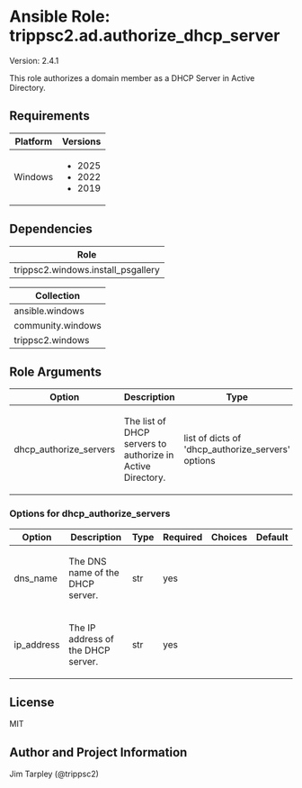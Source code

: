 <!-- BEGIN_ANSIBLE_DOCS -->

# Ansible Role: trippsc2.ad.authorize_dhcp_server
Version: 2.4.1

This role authorizes a domain member as a DHCP Server in Active Directory.

## Requirements

| Platform | Versions |
| -------- | -------- |
| Windows | <ul><li>2025</li><li>2022</li><li>2019</li></ul> |

## Dependencies
| Role |
| ---- |
| trippsc2.windows.install_psgallery |

| Collection |
| ---------- |
| ansible.windows |
| community.windows |
| trippsc2.windows |

## Role Arguments
|Option|Description|Type|Required|Choices|Default|
|---|---|---|---|---|---|
| dhcp_authorize_servers | <p>The list of DHCP servers to authorize in Active Directory.</p> | list of dicts of 'dhcp_authorize_servers' options | yes |  |  |

### Options for dhcp_authorize_servers
|Option|Description|Type|Required|Choices|Default|
|---|---|---|---|---|---|
| dns_name | <p>The DNS name of the DHCP server.</p> | str | yes |  |  |
| ip_address | <p>The IP address of the DHCP server.</p> | str | yes |  |  |


## License
MIT

## Author and Project Information
Jim Tarpley (@trippsc2)
<!-- END_ANSIBLE_DOCS -->
